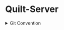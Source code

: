 # Quilt-Server


<details>
<summary>Git Convention</summary>

### Issue
* 이슈 템플릿을 사용하여 작성한다.
* 작업 완료된 이슈는 작업 완료(머지) 후 닫는다.

### Branch
* `main`, `Develop`, `Hotfix`, `Feature` 브랜치를 사용한다
* `main`은 배포를 위한 브랜치이다. main에서는 배포 버전만을 다룬다. `main`에는 `Develop`, `Hotfix`만 머지할 수 있다.
* `Develop`은 다음 출시 버전을 개발하는 브랜치이다. 일반적인 작업은 `Develop`에서 `Feature`브랜치를 만들어 개발한다.
* `Hotfix`는 `main`의 배포 버전에 문제가 있을 경우 급한 수정을 위해 사용한다.
* `Feature`는 새로운 기능 개발 및 버그 수정이 필요할 때마다 `Develop` 브랜치로부터 분기한다. 브랜치명은 `{작업영역}/{기능}` 규칙을 따른다.
* 사용한 `Feature`브랜치는 머지 후 리모트에서 삭제한다.

### Commit
* `작업태그` `[#이슈번호]` `Commit 내용`
* 예시: Feat[#6] Node 간 통신 개발

|*작업태그*|*내용*|
|:---|:---|
|**Feat**|새로운 기능 추가 / 일부 코드 추가 / 일부 코드 수정(리팩토링과 구분) / 디자인 요소 수정|
|**Fix**|버그 수정|
|**!HOTFIX**|급한 버그 수정|
|**Docs**|문서 수정|
|**Test**|테스트 코드 추가/삭제|
|**Refactor**|코드 리팩토링| 
|**Comment**|주석 추가 및 변경|
|**Style**|코드 의미에 영향을 주지 않는 변경사항(코드 포맷팅, 오타 수정, 변수명 변경, 에셋 추가)|
|**Chore**|빌드 부분 혹은 패키지 매니저 수정사항|
|**Rename**|파일 이름 변경 및 위치 변경|
|**Remove**|파일 삭제|
</details>
